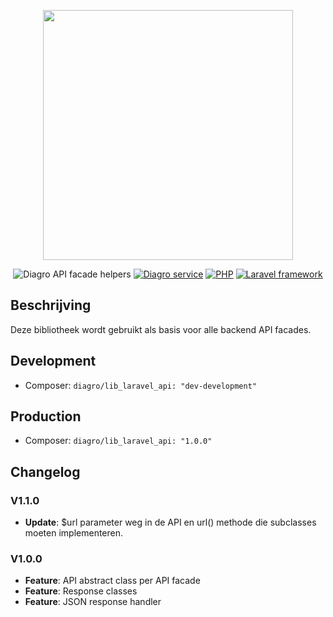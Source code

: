 <p align="center"><a href="https://laravel.com" target="_blank"><img src="https://diagro.be/assets/img/diagro-logo.svg" width="400"></a></p>

<p align="center">
<img src="https://img.shields.io/badge/library-laravel_api-yellowgreen" alt="Diagro API facade helpers">
<a href="https://github.com/diagro-git/service_auth"><img src="https://img.shields.io/badge/type-library-informational" alt="Diagro service"></a>
<a href="https://php.net"><img src="https://img.shields.io/badge/php-8.0-blueviolet" alt="PHP"></a>
<a href="https://laravel.com/docs/8.x/"><img src="https://img.shields.io/badge/laravel-8.67-red" alt="Laravel framework"></a>
</p>

## Beschrijving

Deze bibliotheek wordt gebruikt als basis voor alle backend API facades. 

## Development

* Composer: `diagro/lib_laravel_api: "dev-development"`

## Production

* Composer: `diagro/lib_laravel_api: "1.0.0"`

## Changelog

### V1.1.0

* **Update**: $url parameter weg in de API en url() methode die subclasses moeten implementeren.

### V1.0.0

* **Feature**: API abstract class per API facade
* **Feature**: Response classes
* **Feature**: JSON response handler
